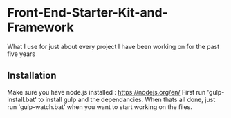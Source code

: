 # Front-End-Starter-Kit-and-Framework
What I use for just about every project I have been working on for the past five years

## Installation ##
Make sure you have node.js installed : https://nodejs.org/en/
First run 'gulp-install.bat' to install gulp and the dependancies. When thats all done, just run 'gulp-watch.bat' when you want to start working on the files.
